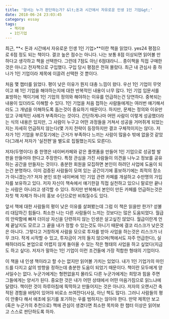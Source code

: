 ```yaml
---
title: '양서는 누가 판단하는가? &lt;돈과 시간에서 자유로운 인생 1인 기업&gt;'
date: 2018-06-24 23:03:45
category: essay
tags:
  - 책리뷰
  - 1인기업
---
```




최근, **< 돈과 시간에서 자유로운 인생 1인 기업>**이란 책을 읽었다. yes24 평점으로 6점 정도 되는 책이다. 결코 높은 점수는
아니다. 나는 보통 8점 이상되면 읽어볼 만하다고 생각하고 책을 선택한다. 그런데 7점도 아닌 6점대라니... 종이책을 직접 구매한것은
아니고 전자책으로 구입했다. 구입 당시 평점은 전혀 몰랐다. 최근 내 관심사 중 하나가 1인 기업이라 제목에 이끌려 선택한 것 뿐이다.

  

처음 몇 챕터를 읽었다. 평이 낮은 이유가 뭔지 대충 느낌이 왔다. 우선 1인 기업이 무엇이고 왜 1인 기업을 해야하는지에 대한 반복적인
내용이 너무 많다. 1인 기업 입문서를 표방하는 책이기에 1인 기업의 정의와 해야하는 이유를 언급하는건 당연하다. 중복되는 내용이 있더라도
이해할 수 있다. 1인 기업을 처음 접하는 사람들에게는 여러번 얘기해서라도 그 개념을 이해하도록 돕는것이 중요하기 때문이다. 하지만, 문제는
정의와 이유만 있고 구체적인 사례가 부족하다는 것이다. 간단하게나마 어떤 사람이 이렇게 성공했더라는 식의 내용은 있지만, 그 사람이 누구고
어떤 과정들을 거쳐서 성공을 거머쥐게 되었는지는 자세히 언급하지 않는다(몇 가지 전략이 등장하지만 결코 구체적이지는 않다). 저자가 1인
기업을 부르짖기에는 근거가 부족하다 느끼는 사람이 많을수 밖에 없을것 같았다(그래서 저자가 '실전편'을 별도로 집필했는지도 모른다).

  

저자(두명이다) 중 한명은 네이버카페와 같은 플랫폼을 만들어 1인 기업으로 성공할 발판을 만들어야 한다고 주장한다. 특정 관심을 가진
사람들이 의견을 나누고 정보를 공유하는 공간을 만들자는 것이다. 충분한 회원을 모집하면 본인이 하려던 사업에 도움이 되는건 분명하다. 이미
검증된 사람들이 모여 있는 공간이기에 홍보하기에는 최적의 장소가 아니겠는가? 저자 본인 또한 네이버에 1인 기업 관련 카페를 개설하고
수만명의 가입자를 보유하고 있다. 저자 자신이 책속에서 얘기한걸 직접 실천하고 있으니 말로만 끝나는 사람은 아니라고 생각할 수 있다. 하지만
반복해서 본인이 만든 카페를 언급하는것은 자칫 책 자체가 하나의 홍보 수단으로만 비춰질수도 있다.

  

앞서 책에 대한 사람들의 평이 낮은 이유를 살펴봤는데 그럼 이 책은 읽을만 한가? 섣불리 대답하긴 힘들다. 최소한 나는 다른 사람들이 느끼는
것보다는 많은 도움되었다. 월급의 안락함에 빠져 더이상 자신을 단련하지 않는 인생은 살고싶진 않았다. 월급이란게 언제 끝날지도 모르고 그
끝을 내가 정할 수 있는것도 아니기 때문에 결코 리스크가 낮은것은 아니다. 그렇다고 거창하게 사람을 모으로 투자를 받아 사업을 하는것은
리스크가 너무 크다. 작게 시작할 수 있고, 투자금이 거의 들지 않으며(책에서도 자주 언급한다), 실패하더라도 본업으로 어렵지 않게 돌아올
수 있는 작은 형태의 사업을 하고 싶었다(지금도 하고 싶다). 저자가 말하는 1인 기업이 이런 조건들에 가장 적합한 형태의 기업이다.

  

이 책을 내 인생 책이라고 할 수는 없지만 읽어볼 가치는 있었다. 내가 1인 기업가의 마인드를 다지고 삶의 방향을 정하는데 충분한 도움이
되었기 때문이다. 책이란 모두에게 양서일수는 없다. 누군가에게는 형편없을지 몰라도 다른 누군가에게는 희망과 힘을 주면 그들에게는 양서가
된다. 중요한 것은 내가 어떤 상태에서 어떤 마음가짐으로 읽느냐에 달렸다. 책이란 것이 하루아침에 뚝딱하고 만들어지는 것은 아니다. 저자의
오랜시간 축적된 경험을 바탕이 있어야 비로소 쓰여잔다(사실, 아닌 책도 많다). 그러니 사람들의 평이 안좋다 해서 애초에 읽기를 포기하는
우를 범하지는 않아야 한다. 만약 제목만 보고(혹은 누군가의 추천으로) 책에 관심이 생겼다면 최소한 목차와 한 챕터 이상은 읽어보고 스스로
판단하도록 하자.


